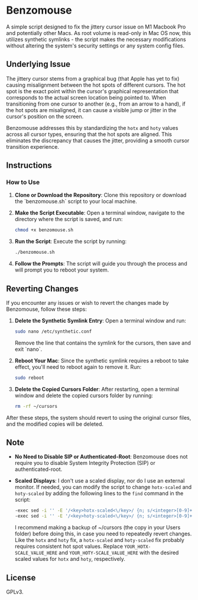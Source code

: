# Benzomouse
A simple script designed to fix the jittery cursor issue on M1 Macbook Pro and potentially other Macs. As root volume is read-only in Mac OS now, this utilizes synthetic symlinks - the script makes the necessary modifications without altering the system's security settings or any system config files.

## Underlying Issue

The jittery cursor stems from a graphical bug (that Apple has yet to fix) causing misalignment between the hot spots of different cursors. The hot spot is the exact point within the cursor's graphical representation that corresponds to the actual screen location being pointed to. When transitioning from one cursor to another (e.g., from an arrow to a hand), if the hot spots are misaligned, it can cause a visible jump or jitter in the cursor's position on the screen.

Benzomouse addresses this by standardizing the `hotx` and `hoty` values across all cursor types, ensuring that the hot spots are aligned. This eliminates the discrepancy that causes the jitter, providing a smooth cursor transition experience.

## Instructions

### How to Use

1. **Clone or Download the Repository**: Clone this repository or download the \`benzomouse.sh\` script to your local machine.
   
2. **Make the Script Executable**: Open a terminal window, navigate to the directory where the script is saved, and run:
   ```bash
   chmod +x benzomouse.sh
   ```
3. **Run the Script**: Execute the script by running:
   ```bash
   ./benzomouse.sh
   ```
4. **Follow the Prompts**: The script will guide you through the process and will prompt you to reboot your system.

## Reverting Changes

If you encounter any issues or wish to revert the changes made by Benzomouse, follow these steps:

1. **Delete the Synthetic Symlink Entry**:
   Open a terminal window and run:
   ```bash
   sudo nano /etc/synthetic.conf
   ```
   Remove the line that contains the symlink for the cursors, then save and exit \`nano`.

2. **Reboot Your Mac**:
   Since the synthetic symlink requires a reboot to take effect, you'll need to reboot again to remove it. Run:
   ```bash
   sudo reboot
   ```

3. **Delete the Copied Cursors Folder**:
   After restarting, open a terminal window and delete the copied cursors folder by running:
   ```bash
   rm -rf ~/cursors
   ```

After these steps, the system should revert to using the original cursor files, and the modified copies will be deleted.

## Note

- **No Need to Disable SIP or Authenticated-Root**: Benzomouse does not require you to disable System Integrity Protection (SIP) or authenticated-root.
- **Scaled Displays**: I don't use a scaled display, nor do I use an external monitor. If needed, you can modify the script to change `hotx-scaled` and `hoty-scaled` by adding the following lines to the `find` command in the script:

   ```bash
   -exec sed -i '' -E '/<key>hotx-scaled<\/key>/ {n; s/<integer>[0-9]+<\/integer>/<integer>YOUR_HOTX-SCALE_VALUE_HERE<\/integer>/;}' {} \
   -exec sed -i '' -E '/<key>hoty-scaled<\/key>/ {n; s/<integer>[0-9]+<\/integer>/<integer>YOUR_HOTY-SCALE_VALUE_HERE<\/integer>/;}' {} \
   ```

   I recommend making a backup of ~/cursors (the copy in your Users folder) before doing this, in case you need to repeatedly revert changes.
   Like the `hotx` and `hoty` fix, a `hotx-scaled` and `hoty-scaled` fix probably requires consistent hot spot values.
   Replace `YOUR_HOTX-SCALE_VALUE_HERE` and `YOUR_HOTY-SCALE_VALUE_HERE` with the desired scaled values for `hotx` and `hoty`, respectively. 

## License

GPLv3.
